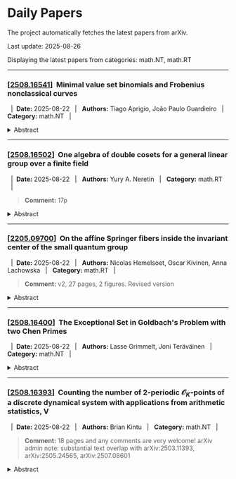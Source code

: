 # Daily Papers
The project automatically fetches the latest papers from arXiv.

Last update: 2025-08-26

Displaying the latest papers from categories: math.NT, math.RT



---

### \[<a href='http://arxiv.org/abs/2508.16541v1'>2508.16541</a>\]&nbsp; **Minimal value set binomials and Frobenius nonclassical curves**


 &nbsp;&nbsp;|&nbsp;&nbsp;**Date:** 2025-08-22 &nbsp;&nbsp;|&nbsp;&nbsp; **Authors:** Tiago Aprigio, João Paulo Guardieiro &nbsp;&nbsp;|&nbsp;&nbsp; **Category:** math.NT &nbsp;&nbsp;|&nbsp;&nbsp; 

<details><summary>Abstract</summary><p>In this paper, we characterize all minimal value set binomials over $\mathbb{F}_q$, that is, binomials whose size of the set of images is the smallest possible. With this information, we also classify all quadrinomial curves with separated variables that are $\mathbb{F}_q$-Frobenius nonclassical for the morphism of lines.</p></details>

---

### \[<a href='http://arxiv.org/abs/2508.16502v1'>2508.16502</a>\]&nbsp; **One algebra of double cosets for a general linear group over a finite field**


 &nbsp;&nbsp;|&nbsp;&nbsp;**Date:** 2025-08-22 &nbsp;&nbsp;|&nbsp;&nbsp; **Authors:** Yury A. Neretin &nbsp;&nbsp;|&nbsp;&nbsp; **Category:** math.RT &nbsp;&nbsp;|&nbsp;&nbsp; 


> **Comment:** 17p

<details><summary>Abstract</summary><p>Let $\mathbb {F}_q$ be finite field with $q$ elements. Let $\alpha\leqslant n$ be positive integers. Consider the general linear group $\mathrm{GL}(\alpha+n, \mathbb {F}_q) $ and its subgroup $H(n)$, which fixes the first $\alpha$ basis elements in $\mathbb {F}_q^{\alpha+n}$. Denote $\mathcal{A}_n$ by the convolution algebra of $H(n)$-biinvariant functions on $\mathrm{GL}(\alpha+n, \mathbb {F}_q) $. We describe algebras $\mathcal{A}_n$ in terms of generators and relations and show that the family $\mathcal{A}_n$ admits a natural interpolation to arbitrary complex $n$ (the field $\mathbb {F}_q$ and $\alpha$ are fixed).</p></details>

---

### \[<a href='http://arxiv.org/abs/2205.09700v2'>2205.09700</a>\]&nbsp; **On the affine Springer fibers inside the invariant center of the small quantum group**


 &nbsp;&nbsp;|&nbsp;&nbsp;**Date:** 2025-08-22 &nbsp;&nbsp;|&nbsp;&nbsp; **Authors:** Nicolas Hemelsoet, Oscar Kivinen, Anna Lachowska &nbsp;&nbsp;|&nbsp;&nbsp; **Category:** math.RT &nbsp;&nbsp;|&nbsp;&nbsp; 


> **Comment:** v2, 27 pages, 2 figures. Revised version

<details><summary>Abstract</summary><p>Let $\mathfrak{u}_\zeta^\vee$ denote the small quantum group associated with a simple Lie algebra $\mathfrak{g}^\vee$ and a root of unity $\zeta$. In [9], a geometric realization of $Z(\mathfrak{u}_\zeta^\vee)^{G^\vee}$, the $G^\vee$-invariant part of the center of $\mathfrak{u}_\zeta^\vee$, was proposed. We compute the dimension of the geometric subalgebra of the center and in the case where $G=SL_n$, we study a bigraded refinement of the result.</p></details>

---

### \[<a href='http://arxiv.org/abs/2508.16400v1'>2508.16400</a>\]&nbsp; **The Exceptional Set in Goldbach's Problem with two Chen Primes**


 &nbsp;&nbsp;|&nbsp;&nbsp;**Date:** 2025-08-22 &nbsp;&nbsp;|&nbsp;&nbsp; **Authors:** Lasse Grimmelt, Joni Teräväinen &nbsp;&nbsp;|&nbsp;&nbsp; **Category:** math.NT &nbsp;&nbsp;|&nbsp;&nbsp; 

<details><summary>Abstract</summary><p>We show that all natural numbers $n\equiv 4\pmod 6$ are the sum of two Chen primes (primes $p$ such that $p+2$ has at most two prime factors), apart from a power-saving set of exceptions. This improves on various previous results and is optimal, barring substantial progress on the twin prime or binary Goldbach conjectures. The proof is based on constructing a non-negative model for the Chen primes in a suitable approximate sense. To do this, we develop an efficient sieving strategy that makes use of a power-saving variant of the Bombieri--Vinogradov theorem. Furthermore, we show that the primes are well approximated in additive problems by the Cram\'er model (rough numbers) with a sifting parameter of power size.</p></details>

---

### \[<a href='http://arxiv.org/abs/2508.16393v1'>2508.16393</a>\]&nbsp; **Counting the number of $2$-periodic $\mathcal{O}_{K}$-points of a discrete dynamical system with applications from arithmetic statistics, V**


 &nbsp;&nbsp;|&nbsp;&nbsp;**Date:** 2025-08-22 &nbsp;&nbsp;|&nbsp;&nbsp; **Authors:** Brian Kintu &nbsp;&nbsp;|&nbsp;&nbsp; **Category:** math.NT &nbsp;&nbsp;|&nbsp;&nbsp; 


> **Comment:** 18 pages and any comments are very welcome! arXiv admin note: substantial text overlap with arXiv:2503.11393, arXiv:2505.24565, arXiv:2507.08601

<details><summary>Abstract</summary><p>In this follow-up paper, we again inspect a surprising relationship between the set of $2$-periodic points of a polynomial map $\varphi_{d, c}$ defined by $\varphi_{d, c}(z) = z^d + c$ for all $c, z \in \mathcal{O}_{K}$ and the coefficient $c$, where $K$ is any number field of degree $n\geq 2$ and $d>2$ is an integer. As before, we again study here counting problems that are inspired by the exciting advances on $2$-torsion point-counting in arithmetic statistics and on $2$-periodic point-counting in arithmetic dynamics. In doing so, we then first prove that for any given prime $p\geq 3$ and any integer $\ell \geq 1$, the average number of distinct $2$-periodic integral points of any $\varphi_{p^{\ell}, c}$ modulo prime ideal $p\mathcal{O}_{K}$ is bounded (if $\ell \in \mathbb{Z}^{+}\setminus \{1,p\}$) or zero or unbounded (if $\ell \in \{1,p\}$) as $c$ tends to infinity. Motivated further by $K$-rational periodic point-counting work of Benedetto, along with a conjecture of Hutz on $2$-periodic rational points of any $\varphi_{(p-1)^{\ell}, c}$ for any given prime $p\geq 5$ and any integer $\ell \geq 1$ in arithmetic dynamics, we then also prove that the average number of distinct $2$-periodic integral points of any $\varphi_{(p-1)^{\ell}, c}$ modulo prime ideal $p\mathcal{O}_{K}$ is $1$ or $2$ or $0$ as $c$ tends to infinity. Finally, we then also apply here density and number field-counting results from arithmetic statistics, and as a result obtain again counting and statistical results on the irreducible monic integer polynomials and algebraic number fields arising naturally in our dynamical setting.</p></details>

